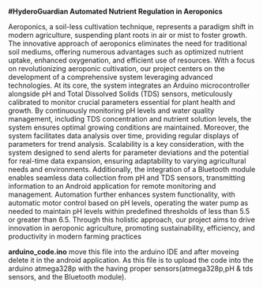 **#HyderoGuardian Automated Nutrient Regulation in Aeroponics**

Aeroponics, a soil-less cultivation technique, represents a paradigm shift in modern agriculture, 
suspending plant roots in air or mist to foster growth. The innovative approach of aeroponics eliminates 
the need for traditional soil mediums, offering numerous advantages such as optimized nutrient uptake, 
enhanced oxygenation, and efficient use of resources. With a focus on revolutionizing aeroponic 
cultivation, our project centers on the development of a comprehensive system leveraging advanced 
technologies. At its core, the system integrates an Arduino microcontroller alongside pH and Total 
Dissolved Solids (TDS) sensors, meticulously calibrated to monitor crucial parameters essential for 
plant health and growth. By continuously monitoring pH levels and water quality management, 
including TDS concentration and nutrient solution levels, the system ensures optimal growing 
conditions are maintained. Moreover, the system facilitates data analysis over time, providing regular 
displays of parameters for trend analysis. Scalability is a key consideration, with the system designed to 
send alerts for parameter deviations and the potential for real-time data expansion, ensuring 
adaptability to varying agricultural needs and environments. Additionally, the integration of a 
Bluetooth module enables seamless data collection from pH and TDS sensors, transmitting information 
to an Android application for remote monitoring and management. Automation further enhances 
system functionality, with automatic motor control based on pH levels, operating the water pump as 
needed to maintain pH levels within predefined thresholds of less than 5.5 or greater than 6.5. Through 
this holistic approach, our project aims to drive innovation in aeroponic agriculture, promoting 
sustainability, efficiency, and productivity in modern farming practices

**arduino_code.ino**
move this file into the arduino IDE and after moveing delete it in the android application.
As this file is to upload the code into the arduino atmega328p with the having proper sensors(atmega328p,pH & tds sensors,
and the Bluetooth module).
